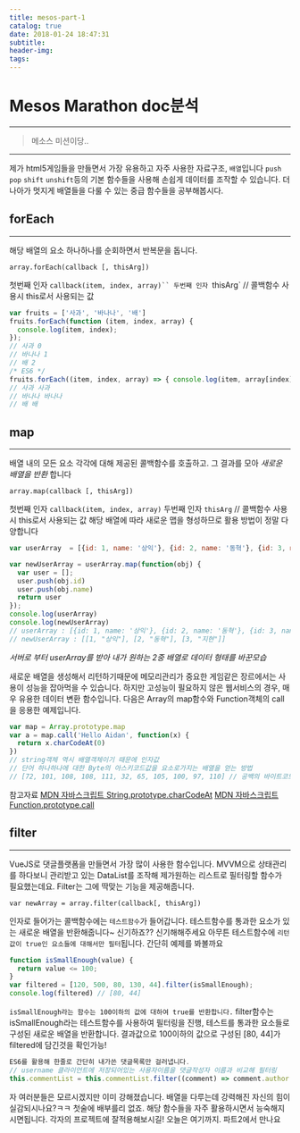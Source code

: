 ```yaml
---
title: mesos-part-1
catalog: true
date: 2018-01-24 18:47:31
subtitle:
header-img:
tags:
---
```


# Mesos Marathon doc분석
---
> 메소스 미션이당..


---
제가 html5게임들을 만들면서
가장 유용하고 자주 사용한 자료구조, `배열`입니다
`push` `pop` `shift` `unshift`등의 기본 함수들을 사용해
손쉽게 데이터를 조작할 수 있습니다.
더 나아가 멋지게 배열들을 다룰 수 있는 중급 함수들을 공부해봅시다.

## forEach
---
해당 배열의 요소 하나하나를 순회하면서 반복문을 돕니다.
```
array.forEach(callback [, thisArg])
```
첫번째 인자 `callback(item, index, array)``
두번째 인자 `thisArg` // 콜백함수 사용시 this로서 사용되는 값

```javascript
var fruits = ['사과', '바나나', '배']
fruits.forEach(function (item, index, array) {
  console.log(item, index);
});
// 사과 0
// 바나나 1
// 배 2
/* ES6 */
fruits.forEach((item, index, array) => { console.log(item, array[index]) })
// 사과 사과
// 바나나 바나나
// 배 배
```

## map
---
배열 내의 모든 요소 각각에 대해 제공된 콜백함수를 호출하고. 그 결과를 모아 _새로운 배열을 반환_ 합니다
```
array.map(callback [, thisArg])
```
첫번째 인자 `callback(item, index, array)`
두번째 인자 `thisArg` // 콜백함수 사용시 this로서 사용되는 값
해당 배열에 따라 새로운 맵을 형성하므로 활용 방법이 정말 다양합니다

```javascript
var userArray  = [{id: 1, name: '상익'}, {id: 2, name: '동혁'}, {id: 3, name: '지현'}]

var newUserArray = userArray.map(function(obj) {
  var user = [];
  user.push(obj.id)
  user.push(obj.name)
  return user
});
console.log(userArray)
console.log(newUserArray)
// userArray : [{id: 1, name: '상익'}, {id: 2, name: '동혁'}, {id: 3, name: '지현'}]
// newUserArray : [[1, "상익"], [2, "동혁"], [3, "지현"]]
```
_서버로 부터 userArray를 받아 내가 원하는 2중 배열로 데이터 형태를 바꾼모습_

새로운 배열을 생성해서 리턴하기때문에 메모리관리가 중요한 게임같은 장르에서는 사용이 성능을 잡아먹을 수 있습니다.
하지만 고성능이 필요하지 않은 웹서비스의 경우, 매우 유용한 데이터 변환 함수입니다.
다음은 Array의 map함수와 Function객체의 call을 응용한 예제입니다.

```javascript
var map = Array.prototype.map
var a = map.call('Hello Aidan', function(x) {
  return x.charCodeAt(0)
})
// string객체 역시 배열객체이기 때문에 인자값
// 단어 하나하나에 대한 Byte의 아스키코드값을 요소로가지는 배열을 얻는 방법
// [72, 101, 108, 108, 111, 32, 65, 105, 100, 97, 110] // 공백의 바이트코드는 32
```
참고자료
[MDN 자바스크립트 String.prototype.charCodeAt](https://developer.mozilla.org/ko/docs/Web/JavaScript/Reference/Global_Objects/String/charCodeAt)
[MDN 자바스크립트 Function.prototype.call](https://developer.mozilla.org/ko/docs/Web/JavaScript/Reference/Global_Objects/Function/call)

## filter
---
VueJS로 댓글플랫폼을 만들면서 가장 많이 사용한 함수입니다.
MVVM으로 상태관리를 하다보니 관리받고 있는 DataList를 조작해
제가원하는 리스트로 필터링할 함수가 필요했는데요.
Filter는 그에 딱맞는 기능을 제공해줍니다.

```
var newArray = array.filter(callback[, thisArg])
```

인자로 들어가는 콜백함수에는 `테스트함수`가 들어갑니다.
테스트함수를 통과한 요소가 있는 새로운 배열을 반환해줍니다~
신기하죠?? 신기해해주세요
아무튼 테스트함수에 `리턴값이 true인 요소들에 대해서만 필터`됩니다.
간단히 예제를 봐볼까요

```javascript
function isSmallEnough(value) {
  return value <= 100;
}
var filtered = [120, 500, 80, 130, 44].filter(isSmallEnough);
console.log(filtered) // [80, 44]
```
`isSmallEnough라는 함수는 100이하의 값에 대하여 true를 반환합니다.`
filter함수는 isSmallEnough라는 테스트함수를 사용하여 필터링을 진행,
테스트를 통과한 요소들로 구성된 새로운 배열을 반환합니다.
결과값으로 100이하의 값으로 구성된 [80, 44]가 filtered에 담긴것을 확인가능!

```javascript
ES6를 활용해 한줄로 간단히 내가쓴 댓글목록만 걸러냅니다.
// username 클라이언트에 저장되어있는 사용자이름을 댓글작성자 이름과 비교해 필터링
this.commentList = this.commentList.filter((comment) => comment.author === username)
```
자 여러분들은 모르시겠지만 이미 강해졌습니다.
배열을 다루는데 강력해진 자신의 힘이 실감되시나요?ㅋㅋ
첫술에 배부를리 없죠. 해당 함수들을 자주 활용하시면서 능숙해지시면됩니다.
각자의 프로젝트에 잘적용해보시길!
오늘은 여기까지. 파트2에서 만나요
